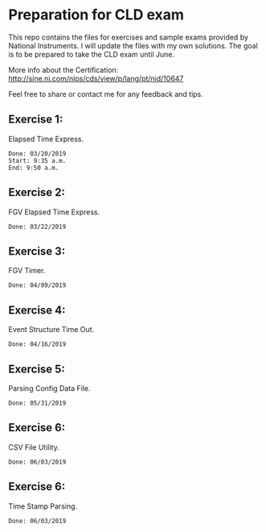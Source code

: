 # Preparation for CLD exam
This repo contains the files for exercises and sample exams provided by National Instruments. I will update the files with my own solutions. The goal is to be prepared to take the CLD exam until June. 

More info about the Certification: http://sine.ni.com/nips/cds/view/p/lang/pt/nid/10647

Feel free to share or contact me for any feedback and tips.

## Exercise 1:

Elapsed Time Express. 
```
Done: 03/20/2019
Start: 9:35 a.m.
End: 9:50 a.m.
```
## Exercise 2:

FGV Elapsed Time Express. 
```
Done: 03/22/2019
```
## Exercise 3:

FGV Timer. 
```
Done: 04/09/2019
```
## Exercise 4:

Event Structure Time Out. 
```
Done: 04/16/2019
```
## Exercise 5:

Parsing Config Data File. 
```
Done: 05/31/2019
```
 
## Exercise 6:

CSV File Utility. 
```
Done: 06/03/2019
```

## Exercise 6:

Time Stamp Parsing. 
```
Done: 06/03/2019
```